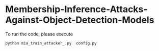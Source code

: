 # Membership-Inference-Attacks-Against-Object-Detection-Models


To run the code, please execute 
```
python mia_train_attacker_.py  config.py
```

